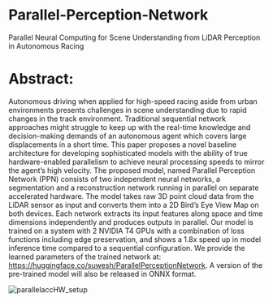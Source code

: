 # Parallel-Perception-Network
Parallel Neural Computing for Scene Understanding from LiDAR Perception in Autonomous Racing
# Abstract:
Autonomous driving when applied for high-speed racing aside from urban environments presents challenges in scene understanding due to rapid changes in the track environment. Traditional sequential network approaches might struggle to keep up with the real-time knowledge and decision-making demands of an autonomous agent which covers large displacements in a short time. This paper proposes a novel baseline architecture for developing sophisticated models with the ability of true hardware-enabled parallelism to achieve neural processing speeds to mirror the agent’s high velocity. The proposed model, named Parallel Perception Network (PPN) consists of two independent neural networks, a segmentation and a reconstruction network running in parallel on separate accelerated hardware. The model takes raw 3D point cloud data from the LiDAR sensor as input and converts them into a 2D Bird’s Eye View Map on both devices. Each network extracts its input features along space and time dimensions independently and produces outputs in parallel. Our model is trained on a system with 2 NVIDIA T4 GPUs with a combination of loss functions including edge preservation, and shows a 1.8x speed up in model inference time compared to a sequential configuration. We provide the learned parameters of the trained network at: https://huggingface.co/suwesh/ParallelPerceptionNetwork. A version of the pre-trained model will also be released in ONNX format. 

![parallelaccHW_setup](https://github.com/suwesh/Parallel-Perception-Network/assets/83471963/e1d0892d-3cfb-4a8c-9dec-2d6340431a94)
